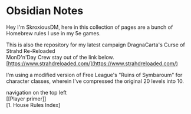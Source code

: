 # Obsidian Notes

Hey I'm SkroxiousDM, here in this collection of pages are a bunch of Homebrew rules I use in my 5e games.

This is also the repository for my latest campaign DragnaCarta's Curse of Strahd Re-Reloaded <br/>
MonD'n'Day Crew stay out of the link below.<br/>
[https://www.strahdreloaded.com/](https://www.strahdreloaded.com/)

I'm using a modified version of Free League's "Ruins of Symbaroum" for character classes, wherein I've compressed the original 20 levels into 10.

navigation on the top left <br/>
[[Player primer]] <br/>
[1. House Rules Index]
